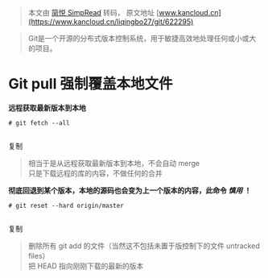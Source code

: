 > 本文由 [简悦 SimpRead](http://ksria.com/simpread/) 转码， 原文地址 [www.kancloud.cn](https://www.kancloud.cn/liqingbo27/git/622295)

> Git是一个开源的分布式版本控制系统，用于敏捷高效地处理任何或小或大的项目。

Git pull 强制覆盖本地文件
=================

**远程获取最新版本到本地**

```
# git fetch --all  


```

复制

> 相当于是从远程获取最新版本到本地，不会自动 merge  
> 只是下载远程的库的内容，不做任何的合并

**彻底回退到某个版本，本地的源码也会变为上一个版本的内容，此命令 _慎用_ ！**

```
# git reset --hard origin/master 


```

复制

> 删除所有 git add 的文件（当然这不包括未置于版控制下的文件 untracked files）  
> 把 HEAD 指向刚刚下载的最新的版本